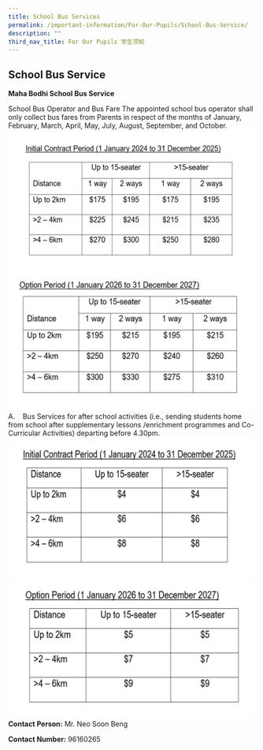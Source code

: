 ```yaml
---
title: School Bus Services
permalink: /important-information/For-Our-Pupils/School-Bus-Service/
description: ""
third_nav_title: For Our Pupils 学生须知
---
```

## School Bus Service

**Maha Bodhi School Bus Service**

School Bus Operator and Bus Fare
The appointed school bus operator shall only collect bus fares from Parents in respect of the months of January, February, March, April, May, July, August, September, and October.
![](/images/a%20table%20.jpg)
![](/images/b%20table.jpg)
A.    Bus Services for after school activities (i.e., sending students home from school after supplementary lessons /enrichment programmes and Co-Curricular Activities) departing before 4.30pm.
![](/images/d%20table%202.jpg)
![](/images/e%20table.jpg)
**Contact Person:** Mr. Neo Soon Beng  

**Contact Number:** 96160265